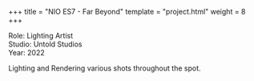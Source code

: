 +++
title = "NIO ES7 - Far Beyond"
template = "project.html"
weight = 8
+++

Role: Lighting Artist  
Studio: Untold Studios  
Year: 2022  

Lighting and Rendering various shots throughout the spot.
